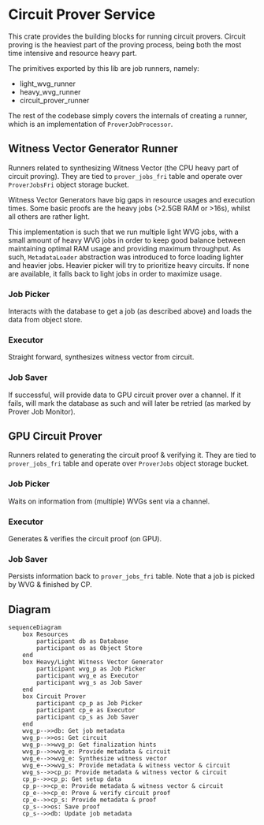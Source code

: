 # Circuit Prover Service

This crate provides the building blocks for running circuit provers. Circuit proving is the heaviest part of the proving
process, being both the most time intensive and resource heavy part.

The primitives exported by this lib are job runners, namely:

- light_wvg_runner
- heavy_wvg_runner
- circuit_prover_runner

The rest of the codebase simply covers the internals of creating a runner, which is an implementation of
`ProverJobProcessor`.

## Witness Vector Generator Runner

Runners related to synthesizing Witness Vector (the CPU heavy part of circuit proving). They are tied to
`prover_jobs_fri` table and operate over `ProverJobsFri` object storage bucket.

Witness Vector Generators have big gaps in resource usages and execution times. Some basic proofs are the heavy jobs
(>2.5GB RAM or >16s), whilst all others are rather light.

This implementation is such that we run multiple light WVG jobs, with a small amount of heavy WVG jobs in order to keep
good balance between maintaining optimal RAM usage and providing maximum throughput. As such, `MetadataLoader`
abstraction was introduced to force loading lighter and heavier jobs. Heavier picker will try to prioritize heavy
circuits. If none are available, it falls back to light jobs in order to maximize usage.

### Job Picker

Interacts with the database to get a job (as described above) and loads the data from object store.

### Executor

Straight forward, synthesizes witness vector from circuit.

### Job Saver

If successful, will provide data to GPU circuit prover over a channel. If it fails, will mark the database as such and
will later be retried (as marked by Prover Job Monitor).

## GPU Circuit Prover

Runners related to generating the circuit proof & verifying it. They are tied to `prover_jobs_fri` table and operate
over `ProverJobs` object storage bucket.

### Job Picker

Waits on information from (multiple) WVGs sent via a channel.

### Executor

Generates & verifies the circuit proof (on GPU).

### Job Saver

Persists information back to `prover_jobs_fri` table. Note that a job is picked by WVG & finished by CP.

## Diagram

```mermaid
sequenceDiagram
    box Resources
        participant db as Database
        participant os as Object Store
    end
    box Heavy/Light Witness Vector Generator
        participant wvg_p as Job Picker
        participant wvg_e as Executor
        participant wvg_s as Job Saver
    end
    box Circuit Prover
        participant cp_p as Job Picker
        participant cp_e as Executor
        participant cp_s as Job Saver
    end
    wvg_p-->>db: Get job metadata
    wvg_p-->>os: Get circuit
    wvg_p-->>wvg_p: Get finalization hints
    wvg_p-->>wvg_e: Provide metadata & circuit
    wvg_e-->>wvg_e: Synthesize witness vector
    wvg_e-->>wvg_s: Provide metadata & witness vector & circuit
    wvg_s-->>cp_p: Provide metadata & witness vector & circuit
    cp_p-->>cp_p: Get setup data
    cp_p-->>cp_e: Provide metadata & witness vector & circuit
    cp_e-->>cp_e: Prove & verify circuit proof
    cp_e-->>cp_s: Provide metadata & proof
    cp_s-->>os: Save proof
    cp_s-->>db: Update job metadata
```
